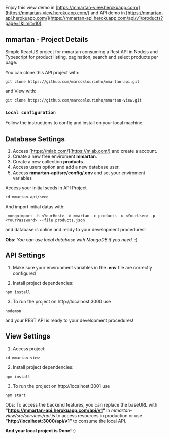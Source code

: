 Enjoy this view demo in [https://mmartan-view.herokuapp.com/](https://mmartan-view.herokuapp.com/)
and API demo in [https://mmartan-api.herokuapp.com/](https://mmartan-api.herokuapp.com/api/v1/products?page=1&limit=10).

## mmartan - Project Details

Simple ReactJS project for mmartan consuming a Rest API in Nodejs and Typescript for product listing, pagination, search and select products per page.

You can clone this API project with:
````
git clone https://github.com/marcoslourinho/mmartan-api.git
````

and View with:
````
git clone https://github.com/marcoslourinho/mmartan-view.git
````

### `Local configuration`
Follow the instructions to config and install on your local machine:

## Database Settings

1. Access [https://mlab.com/](https://mlab.com/) and create a account.
2. Create a new free enviroment **mmartan**.
3. Create a new collection **products**.
4. Access users option and add a new database user.
5. Access **mmartan-api/src/config/.env** and set your enviroment variables

Access your initial seeds in API Project

````
cd mmartan-api/seed
````

And import initial datas with:

````
 mongoimport -h <YourHost> -d mmartan -c products -u <YourUser> -p <YourPassword> --file products.json
````

and database is online and ready to your development procedures!

**Obs:** *You can use local database with MongoDB if you need.* :)


## API Settings

1. Make sure your environment variables in the **.env** file are correctly configured

2. Install project dependencies:

````
npm install
````

3. To run the project on http://localhost:3000 use

````
nodemon
````

and your REST API is ready to your development procedures!

## View Settings

1. Access project:
````
cd mmartan-view
````

2. Install project dependencies:
````
npm install
````

3. To run the project on http://localhost:3001 use
````
npm start
````

Obs: To access the backend features, you can replace the baseURL with **"https://mmartan-api.herokuapp.com/api/v1"** in *mmartan-view/src/services/api.js* to access resources in production or use **"http://localhost:3000/api/v1"** to consume the local API.


**And your local project is Done!** :)

